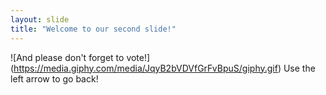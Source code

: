 ```yaml
---
layout: slide
title: "Welcome to our second slide!"
---
```

![And please don't forget to vote!] (https://media.giphy.com/media/JqyB2bVDVfGrFvBpuS/giphy.gif)
Use the left arrow to go back!
